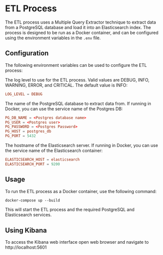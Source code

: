 # ETL Process

The ETL process uses a Multiple Query Extractor technique to extract data from a PostgreSQL database and load it into an Elasticsearch index. The process is designed to be run as a Docker container, and can be configured using the environment variables in the `.env` file.

## Configuration

The following environment variables can be used to configure the ETL process:

The log level to use for the ETL process. Valid values are DEBUG, INFO, WARNING, ERROR, and CRITICAL. The default value is INFO:

```conf
LOG_LEVEL = DEBUG
```

The name of the PostgreSQL database to extract data from. If running in Docker, you can use the service name of the Postgres DB:

```conf
PG_DB_NAME = <Postgres database name>
PG_USER = <Postgres user>
PG_PASSWORD = <Postgres Password>
PG_HOST = postgres_db
PG_PORT = 5432
```

The hostname of the Elasticsearch server. If running in Docker, you can use the service name of the Elasticsearch container:

```conf
ELASTICSEARCH_HOST = elasticsearch
ELASTICSEARCH_PORT = 9200
```

## Usage

To run the ETL process as a Docker container, use the following command:

```css
docker-compose up --build
```

This will start the ETL process and the required PostgreSQL and Elasticsearch services.

## Using Kibana

To access the Kibana web interface open web browser and navigate to http://localhost:5601
